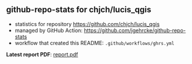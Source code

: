 ## github-repo-stats for chjch/lucis_qgis

- statistics for repository https://github.com/chjch/lucis_qgis
- managed by GitHub Action: https://github.com/jgehrcke/github-repo-stats
- workflow that created this README: `.github/workflows/ghrs.yml`

**Latest report PDF**: [report.pdf](https://github.com/chjch/lucis_qgis/raw/gh_stats/chjch/lucis_qgis/latest-report/report.pdf)

